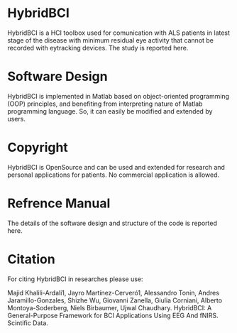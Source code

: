 # HybridBCI
HybridBCI is a HCI toolbox used for comunication with ALS patients in latest stage of the disease with minimum residual eye activity that cannot be recorded with eytracking devices. The study is reported here.

# Software Design
HybridBCI is implemented in Matlab based on object-oriented programming (OOP) principles, and benefiting from interpreting nature of Matlab programming language. So, it can easily be modified and extended by users.

# Copyright 
HybridBCI is OpenSource and can be used and extended for research and personal applications for patients. No commercial application is allowed.

# Refrence Manual
The details of the software design and structure of the code is reported here.

# Citation
For citing HybridBCI in researches please use:

Majid Khalili-Ardali1, Jayro Martínez-Cerveró1, Alessandro Tonin, Andres Jaramillo-Gonzales, Shizhe Wu, Giovanni Zanella, Giulia Corniani, Alberto Montoya-Soderberg, Niels Birbaumer, Ujwal Chaudhary. HybridBCI: A General-Purpose Framework for BCI Applications Using EEG And fNIRS. Scintific Data.
